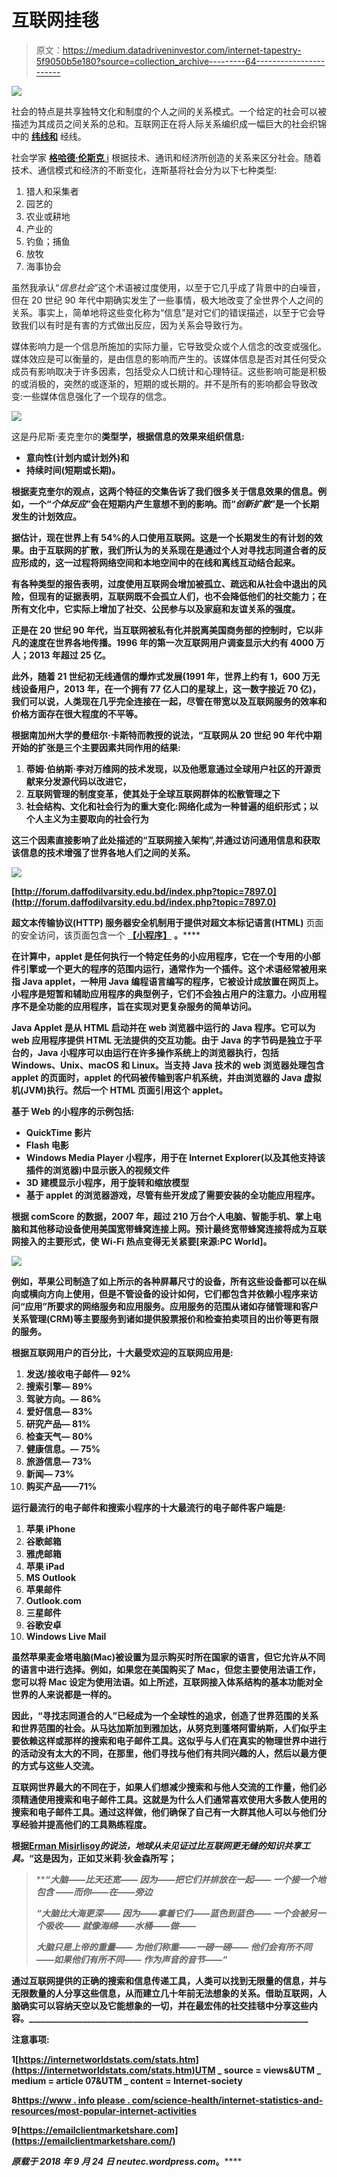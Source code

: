 # 互联网挂毯

> 原文：<https://medium.datadriveninvestor.com/internet-tapestry-5f9050b5e180?source=collection_archive---------64----------------------->

![](img/e121d0a9fbd8b6c81944bc28d59c7302.png)

社会的特点是共享独特文化和制度的个人之间的关系模式。一个给定的社会可以被描述为其成员之间关系的总和。互联网正在将人际关系编织成一幅巨大的社会织锦中的 [**纬线和**](https://en.wikipedia.org/wiki/Warp_and_weft) 经线。

社会学家 [**格哈德·伦斯克** i](https://en.wikipedia.org/wiki/Gerhard_Lenski) 根据技术、通讯和经济所创造的关系来区分社会。随着技术、通信模式和经济的不断变化，连斯基将社会分为以下七种类型:

1.  猎人和采集者
2.  园艺的
3.  农业或耕地
4.  产业的
5.  钓鱼；捕鱼
6.  放牧
7.  海事协会

虽然我承认“*信息社会*”这个术语被过度使用，以至于它几乎成了背景中的白噪音，但在 20 世纪 90 年代中期确实发生了一些事情，极大地改变了全世界个人之间的关系。事实上，简单地将这些变化称为“信息”是对它们的错误描述，以至于它会导致我们以有时是有害的方式做出反应，因为关系会导致行为。

媒体影响力是一个信息所施加的实际力量，它导致受众或个人信念的改变或强化。媒体效应是可以衡量的，是由信息的影响而产生的。该媒体信息是否对其任何受众成员有影响取决于许多因素，包括受众人口统计和心理特征。这些影响可能是积极的或消极的，突然的或逐渐的，短期的或长期的。并不是所有的影响都会导致改变:一些媒体信息强化了一个现存的信念。

![](img/c3ee78453f4a4ecff0f66c62b43b8fb5.png)

这是丹尼斯·麦克奎尔的[](https://en.wikipedia.org/wiki/Denis_McQuail)****类型学，根据信息的效果来组织信息:****

*   ******意向性**(计划内或计划外)和****
*   ******持续时间**(短期或长期)。****

****根据麦克奎尔的观点，这两个特征的交集告诉了我们很多关于信息效果的信息。例如，一个“*个体反应*”会在短期内产生意想不到的影响。而“*创新扩散*”是一个长期发生的计划效应。****

****据估计，现在世界上有 54%的人口使用互联网。这是一个长期发生的有计划的效果。由于互联网的扩散，我们所认为的关系现在是通过个人对寻找志同道合者的反应形成的，这一过程将网络空间和本地空间中的在线和离线互动结合起来。****

****有各种类型的报告表明，过度使用互联网会增加被孤立、疏远和从社会中退出的风险，但现有的证据表明，互联网既不会孤立人们，也不会降低他们的社交能力；在所有文化中，它实际上增加了社交、公民参与以及家庭和友谊关系的强度。****

****正是在 20 世纪 90 年代，当互联网被私有化并脱离美国商务部的控制时，它以非凡的速度在世界各地传播。1996 年的第一次互联网用户调查显示大约有 4000 万人；2013 年超过 25 亿。****

****此外，随着 21 世纪初无线通信的爆炸式发展(1991 年，世界上约有 1，600 万无线设备用户，2013 年，在一个拥有 77 亿人口的星球上，这一数字接近 70 亿)，我们可以说，人类现在几乎完全连接在一起，尽管在带宽以及互联网服务的效率和价格方面存在很大程度的不平等。****

****根据南加州大学的曼纽尔·卡斯特而教授的说法，“互联网从 20 世纪 90 年代中期开始的扩张是三个主要因素共同作用的结果:****

1.  ****蒂姆·伯纳斯·李对**万维网**的技术发现，以及他愿意通过全球用户社区的开源贡献来分发源代码以改进它，****
2.  ****互联网管理的制度变革，使其处于全球互联网群体的松散管理之下****
3.  ****社会结构、文化和社会行为的重大变化:网络化成为一种普遍的组织形式；**以个人主义为主要取向的社会行为******

****这三个因素直接影响了此处描述的“互联网接入架构”,并通过访问通用信息和获取该信息的技术增强了世界各地人们之间的关系。****

****![](img/ccfe0efd84f10a0014b123d328b55aa9.png)****

****[http://forum.daffodilvarsity.edu.bd/index.php?topic=7897.0](http://forum.daffodilvarsity.edu.bd/index.php?topic=7897.0)****

******超文本传输协议(HTTP)** 服务器安全机制用于提供对**超文本标记语言(HTML)** 页面的安全访问，该页面包含一个 [**【小程序】**](https://en.wikipedia.org/wiki/Applet) **。******

****在计算中，applet 是任何执行一个特定任务的小应用程序，它在一个专用的小部件引擎或一个更大的程序的范围内运行，通常作为一个插件。这个术语经常被用来指 Java applet，一种用 Java 编程语言编写的程序，它被设计成放置在网页上。小程序是短暂和辅助应用程序的典型例子，它们不会独占用户的注意力。小应用程序不是全功能的应用程序，旨在实现对更复杂服务的简单访问。****

****Java Applet 是从 HTML 启动并在 web 浏览器中运行的 Java 程序。它可以为 web 应用程序提供 HTML 无法提供的交互功能。由于 Java 的字节码是独立于平台的，Java 小程序可以由运行在许多操作系统上的浏览器执行，包括 Windows、Unix、macOS 和 Linux。当支持 Java 技术的 web 浏览器处理包含 applet 的页面时，applet 的代码被传输到客户机系统，并由浏览器的 Java 虚拟机(JVM)执行。然后一个 HTML 页面引用这个 applet。****

****基于 Web 的小程序的示例包括:****

*   ****QuickTime 影片****
*   ****Flash 电影****
*   ****Windows Media Player 小程序，用于在 Internet Explorer(以及其他支持该插件的浏览器)中显示嵌入的视频文件****
*   ****3D 建模显示小程序，用于旋转和缩放模型****
*   ****基于 applet 的浏览器游戏，尽管有些开发成了需要安装的全功能应用程序。****

****根据 comScore 的数据，2007 年，超过 210 万台个人电脑、智能手机、掌上电脑和其他移动设备使用美国宽带蜂窝连接上网。预计最终宽带蜂窝连接将成为互联网接入的主要形式，使 Wi-Fi 热点变得无关紧要[来源:PC World]。****

****![](img/7d482f3e5b354bc27009abb8d5ff195f.png)****

****例如，苹果公司制造了如上所示的各种屏幕尺寸的设备，所有这些设备都可以在纵向或横向方向上使用，但是不管设备的设计如何，它们都包含并依赖小程序来访问“应用”所要求的网络服务和应用服务。应用服务的范围从诸如存储管理和客户关系管理(CRM)等主要服务到诸如提供股票报价和检查拍卖项目的出价等更有限的服务。****

****根据互联网用户的百分比，十大最受欢迎的**互联网应用**是:****

1.  ****发送/接收电子邮件— 92%****
2.  ****搜索引擎— 89%****
3.  ****驾驶方向。— 86%****
4.  ****爱好信息— 83%****
5.  ****研究产品— 81%****
6.  ****检查天气— 80%****
7.  ****健康信息。— 75%****
8.  ****旅游信息— 73%****
9.  ****新闻— 73%****
10.  ****购买产品——71%****

****运行最流行的电子邮件和搜索小程序的十大最流行的**电子邮件客户端**是:****

1.  ****苹果 iPhone****
2.  ****谷歌邮箱****
3.  ****雅虎邮箱****
4.  ****苹果 iPad****
5.  ****MS Outlook****
6.  ****苹果邮件****
7.  ****Outlook.com****
8.  ****三星邮件****
9.  ****谷歌安卓****
10.  ****Windows Live Mail****

****虽然苹果麦金塔电脑(Mac)被设置为显示购买时所在国家的语言，但它允许从不同的语言中进行选择。例如，如果您在美国购买了 Mac，但您主要使用法语工作，您可以将 Mac 设定为使用法语。如上所述，互联网接入体系结构的基本功能对全世界的人来说都是一样的。****

****因此，“寻找志同道合的人”已经成为一个全球性的追求，创造了世界范围的关系和世界范围的社会。从马达加斯加到雅加达，从努克到蓬塔阿雷纳斯，人们似乎主要依赖这样或那样的搜索和电子邮件工具。这似乎与人们在真实的物理世界中进行的活动没有太大的不同，在那里，他们寻找与他们有共同兴趣的人，然后以最方便的方式与这些人交流。****

****互联网世界最大的不同在于，如果人们想减少搜索和与他人交流的工作量，他们必须精通使用搜索和电子邮件工具。这就是为什么人们通常喜欢使用大多数人使用的搜索和电子邮件工具。通过这样做，他们确保了自己有一大群其他人可以与他们分享经验并提高他们的工具熟练程度。****

****根据[**Erman Misirlisoy**](https://medium.com/@ermanmisirlisoy)*的说法，地球从未见证过比互联网更无缝的知识共享工具。*“这是因为，正如艾米莉·狄金森所写；****

> *****“大脑——比天还宽——
> 因为——把它们并排放在一起——
> 一个接一个地包含
> ——而你——在——*旁边****
> 
> *****“大脑比大海更深——
> 因为——拿着它们——蓝色到蓝色——
> 一个会被另一个吸收——
> 就像海绵——水桶——做——*****
> 
> *****大脑只是上帝的重量——
> 为他们称重——一磅一磅——
> 他们会有所不同——如果他们有所不同——
> 作为声音的音节——“*****

****通过互联网提供的正确的搜索和信息传递工具，人类可以找到无限量的信息，并与无限数量的人分享这些信息，从而建立几十年前无法想象的关系。借助互联网，人脑确实可以容纳天空以及它能想象的一切，并在最宏伟的社交挂毯中分享这些内容。___________________________________________________________________****

****注意事项:****

****1[https://internetworldstats.com/stats.htm](https://internetworldstats.com/stats.htm)UTM _ source = views&UTM _ medium = article 07&UTM _ content = Internet-society****

****8[https://www . info please . com/science-health/internet-statistics-and-resources/most-popular-internet-activities](https://www.infoplease.com/science-health/internet-statistics-and-resources/most-popular-internet-activities)****

****9[https://emailclientmarketshare.com](https://emailclientmarketshare.com/)****

*****原载于 2018 年 9 月 24 日 neutec.wordpress.com*[](https://neutec.wordpress.com/2018/09/24/internet-tapestry)**。******